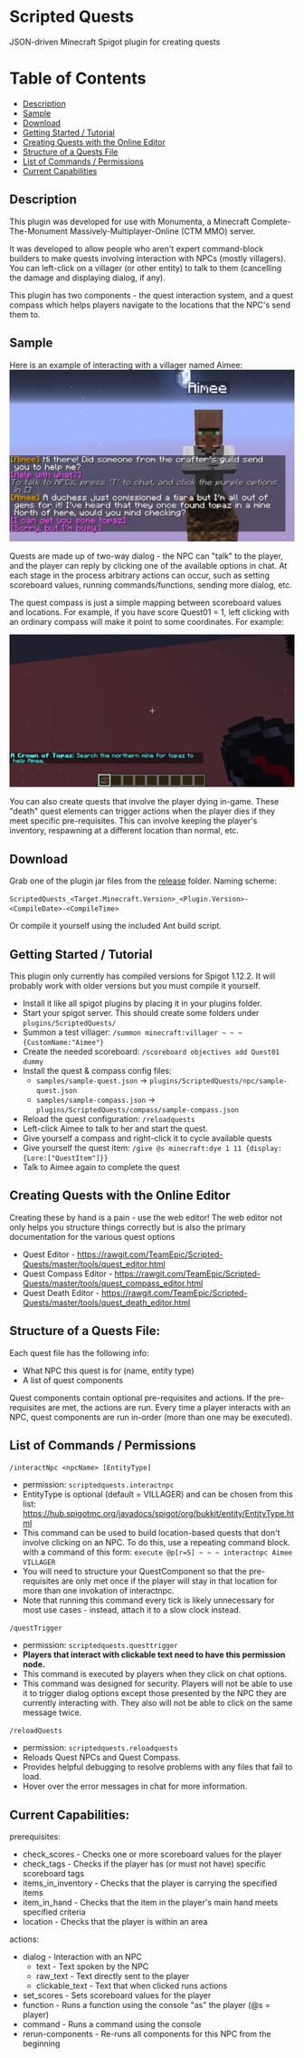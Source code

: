 # Scripted Quests
JSON-driven Minecraft Spigot plugin for creating quests

# Table of Contents

- [Description](#description)
- [Sample](#sample)
- [Download](#download)
- [Getting Started / Tutorial](#get-started)
- [Creating Quests with the Online Editor](#web-editor)
- [Structure of a Quests File](#structure)
- [List of Commands / Permissions](#commands)
- [Current Capabilities](#capabilities)

## <a name="description"></a>Description
This plugin was developed for use with Monumenta, a Minecraft
Complete-The-Monument Massively-Multiplayer-Online (CTM MMO) server.

It was developed to allow people who aren't expert command-block builders to
make quests involving interaction with NPCs (mostly villagers). You can
left-click on a villager (or other entity) to talk to them (cancelling the
damage and displaying dialog, if any).

This plugin has two components - the quest interaction system, and a quest
compass which helps players navigate to the locations that the NPC's send them to.

## <a name="sample"></a>Sample
Here is an example of interacting with a villager named Aimee:
![Example quest interaction](./samples/quest.png)

Quests are made up of two-way dialog - the NPC can "talk" to the player, and
the player can reply by clicking one of the available options in chat. At each
stage in the process arbitrary actions can occur, such as setting scoreboard
values, running commands/functions, sending more dialog, etc.

The quest compass is just a simple mapping between scoreboard values and
locations. For example, if you have score Quest01 = 1, left clicking with an
ordinary compass will make it point to some coordinates. For example:

![Example quest compass](./samples/compass.png)

You can also create quests that involve the player dying in-game. These "death"
quest elements can trigger actions when the player dies if they meet specific
pre-requisites. This can involve keeping the player's inventory, respawning at
a different location than normal, etc.

## <a name="download"></a>Download
Grab one of the plugin jar files from the [release](release) folder. Naming scheme:

`ScriptedQuests_<Target.Minecraft.Version>_<Plugin.Version>-<CompileDate>-<CompileTime>`

Or compile it yourself using the included Ant build script.

## <a name="get-started"></a>Getting Started / Tutorial
This plugin only currently has compiled versions for Spigot 1.12.2. It will probably work with older versions but you must compile it yourself.

- Install it like all spigot plugins by placing it in your plugins folder.
- Start your spigot server. This should create some folders under
  `plugins/ScriptedQuests/`
- Summon a test villager: `/summon minecraft:villager ~ ~ ~ {CustomName:"Aimee"}`
- Create the needed scoreboard: `/scoreboard objectives add Quest01 dummy`
- Install the quest & compass config files:
	- `samples/sample-quest.json` -> `plugins/ScriptedQuests/npc/sample-quest.json`
	- `samples/sample-compass.json` -> `plugins/ScriptedQuests/compass/sample-compass.json`
- Reload the quest configuration: `/reloadquests`
- Left-click Aimee to talk to her and start the quest.
- Give yourself a compass and right-click it to cycle available quests
- Give yourself the quest item: `/give @s minecraft:dye 1 11 {display:{Lore:["QuestItem"]}}`
- Talk to Aimee again to complete the quest

## <a name="web-editor"></a>Creating Quests with the Online Editor
Creating these by hand is a pain - use the web editor! The web editor not only
helps you structure things correctly but is also the primary documentation for
the various quest options

- Quest Editor - https://rawgit.com/TeamEpic/Scripted-Quests/master/tools/quest_editor.html
- Quest Compass Editor - https://rawgit.com/TeamEpic/Scripted-Quests/master/tools/quest_compass_editor.html
- Quest Death Editor - https://rawgit.com/TeamEpic/Scripted-Quests/master/tools/quest_death_editor.html

## <a name="structure"></a>Structure of a Quests File:
Each quest file has the following info:
- What NPC this quest is for (name, entity type)
- A list of quest components

Quest components contain optional pre-requisites and actions. If the
pre-requisites are met, the actions are run. Every time a player interacts with
an NPC, quest components are run in-order (more than one may be executed).

## <a name="commands"></a>List of Commands / Permissions
`/interactNpc <npcName> [EntityType]`
- permission: `scriptedquests.interactnpc`
- EntityType is optional (default = VILLAGER) and can be chosen from this
  list: https://hub.spigotmc.org/javadocs/spigot/org/bukkit/entity/EntityType.html
- This command can be used to build location-based quests that don't
  involve clicking on an NPC. To do this, use a repeating command block.
  with a command of this form: `execute @p[r=5] ~ ~ ~ interactnpc Aimee VILLAGER`
- You will need to structure your QuestComponent so that the pre-requisites
  are only met once if the player will stay in that location for more than
  one invokation of interactnpc.
- Note that running this command every tick is likely unnecessary for most
  use cases - instead, attach it to a slow clock instead.

`/questTrigger`
- permission: `scriptedquests.questtrigger`
- **Players that interact with clickable text need to have this permission node.**
- This command is executed by players when they click on chat options.
- This command was designed for security. Players will not be able to use it to
  trigger dialog options except those presented by the NPC they are currently
  interacting with. They also will not be able to click on the same message
  twice.

`/reloadQuests`
- permission: `scriptedquests.reloadquests`
- Reloads Quest NPCs and Quest Compass.
- Provides helpful debugging to resolve problems with any files that fail to load.
- Hover over the error messages in chat for more information.

## <a name="capabilities"></a>Current Capabilities:
prerequisites:
- check\_scores - Checks one or more scoreboard values for the player
- check\_tags - Checks if the player has (or must not have) specific scoreboard tags
- items\_in\_inventory - Checks that the player is carrying the specified items
- item\_in\_hand - Checks that the item in the player's main hand meets specified criteria
- location - Checks that the player is within an area

actions:
- dialog - Interaction with an NPC
	- text - Text spoken by the NPC
	- raw\_text - Text directly sent to the player
	- clickable\_text - Text that when clicked runs actions
- set\_scores - Sets scoreboard values for the player
- function - Runs a function using the console "as" the player (@s = player)
- command - Runs a command using the console
- rerun-components - Re-runs all components for this NPC from the beginning
